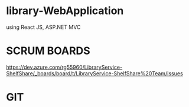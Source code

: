 # library-WebApplication
using React JS, ASP.NET MVC

# SCRUM BOARDS
https://dev.azure.com/rg55960/LibraryService-ShelfShare/_boards/board/t/LibraryService-ShelfShare%20Team/Issues

# GIT


